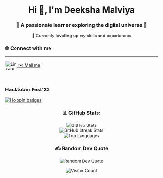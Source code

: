 <!DOCTYPE html>
<html lang="en">
<head>
  <meta charset="UTF-8">
  <meta name="viewport" content="width=device-width, initial-scale=1.0">
</head>
<body>
  <h1 align="center">Hi 👋, I'm Deeksha Malviya</h1>
  <h3 align="center">🌟 A passionate learner exploring the digital universe 🚀</h3>
  
  <p align="center">🌱 Currently levelling up my skills and experiences</p>

  <h3 align="left">🌐 Connect with me </h3>
<hr>
  <p align="left">
    <a href="https://www.linkedin.com/in/deeksha-malviya-6a7a24244/" target="_blank">
      <img align="center" src="https://raw.githubusercontent.com/rahuldkjain/github-profile-readme-generator/master/src/images/icons/Social/linked-in-alt.svg" alt="LinkedIn" height="30" width="40" />
    </a>
    <a href="mailto:deekshamalviya.in@gmail.com" target="_blank">✉️ Mail me</a>
  </p>
  
  <br>
  <h3>Hacktober Fest'23</h3>
  <a href="https://holopin.me/deekshamalviya" align="center">
    <img src="https://holopin.me/deekshamalviya" alt="Holopin badges">
  </a>

  <h3 align="center">📊 GitHub Stats:</h3>
  <p align="center">
    <img src="https://github-readme-stats.vercel.app/api?username=DeekshaMalviya&theme=dark&hide_border=false&include_all_commits=false&count_private=false" alt="GitHub Stats"><br/>
    <img src="https://github-readme-streak-stats.herokuapp.com/?user=DeekshaMalviya&theme=dark&hide_border=false" alt="GitHub Streak Stats"><br/>
    <img src="https://github-readme-stats.vercel.app/api/top-langs/?username=DeekshaMalviya&theme=dark&hide_border=false&include_all_commits=false&count_private=false&layout=compact" alt="Top Languages">
  </p>

  <h3 align="center">✍️ Random Dev Quote</h3>
  <p align="center">
    <img src="https://quotes-github-readme.vercel.app/api?type=horizontal&theme=radical" alt="Random Dev Quote">
  </p>

  <div align="center">
    <img src="https://visitcount.itsvg.in/api?id=DeekshaMalviya&icon=9&color=0" alt="Visitor Count">
  </div>
</body>
</html>
